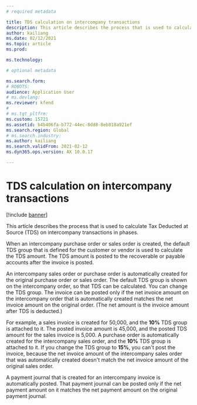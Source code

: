 ```yaml
---
# required metadata

title: TDS calculation on intercompany transactions
description: This article describes the process that is used to calculate Tax Deducted at Source (TDS) on intercompany transactions in phases.
author: kailiang
ms.date: 02/12/2021
ms.topic: article
ms.prod: 

ms.technology: 

# optional metadata

ms.search.form: 
# ROBOTS: 
audience: Application User
# ms.devlang: 
ms.reviewer: kfend
# 
# ms.tgt_pltfrm: 
ms.custom: 15721
ms.assetid: b4b406fa-b772-44ec-8dd8-8eb818a921ef
ms.search.region: Global
# ms.search.industry: 
ms.author: kailiang
ms.search.validFrom: 2021-02-12
ms.dyn365.ops.version: AX 10.0.17

---
```


# TDS calculation on intercompany transactions

[!include [banner](../includes/banner.md)]

This article describes the process that is used to calculate Tax Deducted at Source (TDS) on intercompany transactions in phases.

When an intercompany purchase order or sales order is created, the default TDS group that is defined for the customer or vendor is used to calculate the TDS amount. The TDS amount is posted to the recoverable or payable accounts after the invoice is posted.

An intercompany sales order or purchase order is automatically created for the original purchase order or sales order. The default TDS group is shown on the intercompany order, so that TDS can be calculated. You can change the TDS group. The invoice can be posted only if the net invoice amount on the intercompany order that is automatically created matches the net invoice amount on the original order. (The net amount is the invoice amount after TDS is deducted.)

For example, a sales invoice is created for 50,000, and the **10%** TDS group is attached to it. The posted invoice amount is 45,000, and the posted TDS amount for the sales invoice is 5,000. A purchase order is automatically created for the intercompany sales order, and the  **10%** TDS group is attached to it. If you change the TDS group to **15%**, you can't post the invoice, because the net invoice amount of the intercompany sales order that was automatically created doesn't match the net invoice amount of the original sales order.

A payment journal that is created for an intercompany invoice is automatically posted. That payment journal can be posted only if the net payment amount on it matches the net payment amount on the original payment journal.
